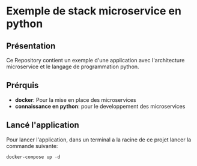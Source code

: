 # Exemple de stack microservice en python

## Présentation
Ce Repository contient un exemple d'une application avec l'architecture microservice et le langage de programmation python.

## Prérquis
* **docker**: Pour la mise en place des microservices
* **connaissance en python**: pour le developpement des microservices

## Lancé l'application
Pour lancer l'application, dans un terminal a la racine de ce projet lancer la commande suivante:
```powershell
docker-compose up -d
``` 